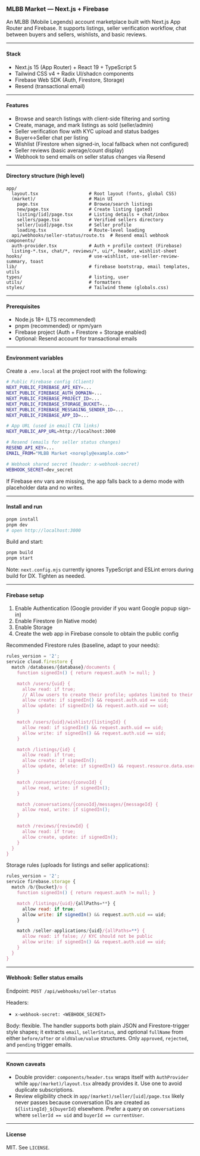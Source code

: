 ### MLBB Market — Next.js + Firebase

An MLBB (Mobile Legends) account marketplace built with Next.js App Router and Firebase. It supports listings, seller verification workflow, chat between buyers and sellers, wishlists, and basic reviews.

---

#### Stack
- Next.js 15 (App Router) + React 19 + TypeScript 5
- Tailwind CSS v4 + Radix UI/shadcn components
- Firebase Web SDK (Auth, Firestore, Storage)
- Resend (transactional email)

---

#### Features
- Browse and search listings with client-side filtering and sorting
- Create, manage, and mark listings as sold (seller/admin)
- Seller verification flow with KYC upload and status badges
- Buyer↔Seller chat per listing
- Wishlist (Firestore when signed-in, local fallback when not configured)
- Seller reviews (basic average/count display)
- Webhook to send emails on seller status changes via Resend

---

#### Directory structure (high level)
```text
app/
  layout.tsx                   # Root layout (fonts, global CSS)
  (market)/                    # Main UI
    page.tsx                   # Browse/search listings
    new/page.tsx               # Create listing (gated)
    listing/[id]/page.tsx      # Listing details + chat/inbox
    sellers/page.tsx           # Verified sellers directory
    seller/[uid]/page.tsx      # Seller profile
    loading.tsx                # Route-level loading
  api/webhooks/seller-status/route.ts  # Resend email webhook
components/
  auth-provider.tsx            # Auth + profile context (Firebase)
  listing-*.tsx, chat/*, reviews/*, ui/*, header, wishlist-sheet
hooks/                         # use-wishlist, use-seller-review-summary, toast
lib/                           # firebase bootstrap, email templates, utils
types/                         # listing, user
utils/                         # formatters
styles/                        # Tailwind theme (globals.css)
```

---

#### Prerequisites
- Node.js 18+ (LTS recommended)
- pnpm (recommended) or npm/yarn
- Firebase project (Auth + Firestore + Storage enabled)
- Optional: Resend account for transactional emails

---

#### Environment variables
Create a `.env.local` at the project root with the following:

```bash
# Public Firebase config (Client)
NEXT_PUBLIC_FIREBASE_API_KEY=...
NEXT_PUBLIC_FIREBASE_AUTH_DOMAIN=...
NEXT_PUBLIC_FIREBASE_PROJECT_ID=...
NEXT_PUBLIC_FIREBASE_STORAGE_BUCKET=...
NEXT_PUBLIC_FIREBASE_MESSAGING_SENDER_ID=...
NEXT_PUBLIC_FIREBASE_APP_ID=...

# App URL (used in email CTA links)
NEXT_PUBLIC_APP_URL=http://localhost:3000

# Resend (emails for seller status changes)
RESEND_API_KEY=...
EMAIL_FROM="MLBB Market <noreply@example.com>"

# Webhook shared secret (header: x-webhook-secret)
WEBHOOK_SECRET=dev_secret
```

If Firebase env vars are missing, the app falls back to a demo mode with placeholder data and no writes.

---

#### Install and run
```bash
pnpm install
pnpm dev
# open http://localhost:3000
```

Build and start:
```bash
pnpm build
pnpm start
```

Note: `next.config.mjs` currently ignores TypeScript and ESLint errors during build for DX. Tighten as needed.

---

#### Firebase setup
1) Enable Authentication (Google provider if you want Google popup sign-in)
2) Enable Firestore (in Native mode)
3) Enable Storage
4) Create the web app in Firebase console to obtain the public config

Recommended Firestore rules (baseline, adapt to your needs):
```javascript
rules_version = '2';
service cloud.firestore {
  match /databases/{database}/documents {
    function signedIn() { return request.auth != null; }

    match /users/{uid} {
      allow read: if true;
      // Allow users to create their profile; updates limited to their own doc
      allow create: if signedIn() && request.auth.uid == uid;
      allow update: if signedIn() && request.auth.uid == uid;
    }

    match /users/{uid}/wishlist/{listingId} {
      allow read: if signedIn() && request.auth.uid == uid;
      allow write: if signedIn() && request.auth.uid == uid;
    }

    match /listings/{id} {
      allow read: if true;
      allow create: if signedIn();
      allow update, delete: if signedIn() && request.resource.data.userId == request.auth.uid;
    }

    match /conversations/{convoId} {
      allow read, write: if signedIn();
    }

    match /conversations/{convoId}/messages/{messageId} {
      allow read, write: if signedIn();
    }

    match /reviews/{reviewId} {
      allow read: if true;
      allow create, update: if signedIn();
    }
  }
}
```

Storage rules (uploads for listings and seller applications):
```javascript
rules_version = '2';
service firebase.storage {
  match /b/{bucket}/o {
    function signedIn() { return request.auth != null; }

    match /listings/{uid}/{allPaths=**} {
      allow read: if true;
      allow write: if signedIn() && request.auth.uid == uid;
    }

    match /seller-applications/{uid}/{allPaths=**} {
      allow read: if false; // KYC should not be public
      allow write: if signedIn() && request.auth.uid == uid;
    }
  }
}
```

---

#### Webhook: Seller status emails
Endpoint: `POST /api/webhooks/seller-status`

Headers:
- `x-webhook-secret: <WEBHOOK_SECRET>`

Body: flexible. The handler supports both plain JSON and Firestore-trigger style shapes; it extracts `email`, `sellerStatus`, and optional `fullName` from either `before/after` or `oldValue/value` structures. Only `approved`, `rejected`, and `pending` trigger emails.

---

#### Known caveats
- Double provider: `components/header.tsx` wraps itself with `AuthProvider` while `app/(market)/layout.tsx` already provides it. Use one to avoid duplicate subscriptions.
- Review eligibility check in `app/(market)/seller/[uid]/page.tsx` likely never passes because conversation IDs are created as `${listingId}_${buyerId}` elsewhere. Prefer a query on `conversations` where `sellerId == uid` and `buyerId == currentUser`.

---

#### License
MIT. See `LICENSE`.


